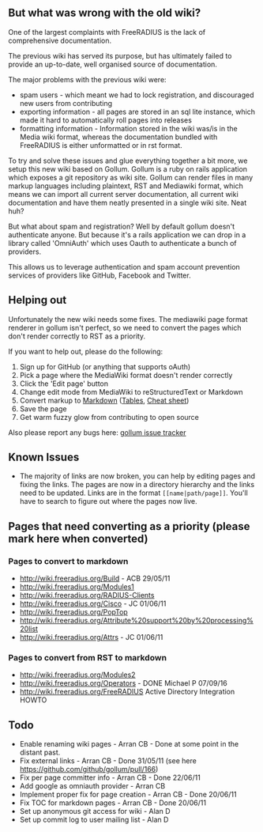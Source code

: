 ## But what was wrong with the old wiki?

One of the largest complaints with FreeRADIUS is the lack of comprehensive documentation.

The previous wiki  has served its purpose, but has ultimately failed to provide an up-to-date, well organised source of documentation.

The major problems with the previous wiki were:

* spam users - which meant we had to lock registration, and discouraged new users from contributing
* exporting information - all pages are stored in an sql lite instance, which made it hard to automatically roll pages into releases
* formatting information - Information stored in the wiki was/is in the Media wiki format, whereas the documentation bundled with FreeRADIUS is either unformatted or in rst format.

To try and solve these issues and glue everything together a bit more, we setup this new wiki based on Gollum. Gollum is a ruby on rails application which exposes a git repository as wiki site. Gollum can render files in many markup languages including plaintext, RST and Mediawiki format, which means we can import all current server documentation, all current wiki documentation and have them neatly presented in a single wiki site. Neat huh?

But what about spam and registration? Well by default gollum doesn't authenticate anyone. But because it's a rails application we can drop in a library called 'OmniAuth' which uses Oauth to authenticate a bunch of providers.

This allows us to leverage authentication and spam account prevention services of providers like GitHub, Facebook and Twitter.

## Helping out
Unfortunately the new wiki needs some fixes. The mediawiki page format renderer in gollum isn't perfect, so we need to convert the pages which don't render correctly to RST as a priority.

If you want to help out, please do the following:

1. Sign up for GitHub (or anything that supports oAuth)
2. Pick a page where the MediaWiki format doesn't render correctly
3. Click the 'Edit page' button
4. Change edit mode from MediaWiki to reStructuredText or Markdown
5. Convert markup to [Markdown](http://daringfireball.net/projects/markdown/syntax#precode) ([Tables](http://www.justatheory.com/computers/markup/markdown-table-rfc.html), [Cheat sheet](http://hw.libsyn.com/p/8/3/3/8339a864bb8faa83/Markdown_Cheat_Sheet.pdf))
6. Save the page
7. Get warm fuzzy glow from contributing to open source

Also please report any bugs here:
[gollum issue tracker](https://github.com/github/gollum/issues?_pjax=true&state=open)

## Known Issues
* The majority of links are now broken, you can help by editing pages and fixing the links. The pages are now in a directory hierarchy and the links need to be updated. Links are in the format ``[[name|path/page]]``. You'll have to search to figure out where the pages now live.

## Pages that need converting as a priority (please mark here when converted)

### Pages to convert to markdown
* http://wiki.freeradius.org/Build - ACB 29/05/11
* http://wiki.freeradius.org/Modules1
* http://wiki.freeradius.org/RADIUS-Clients
* http://wiki.freeradius.org/Cisco - JC 01/06/11
* http://wiki.freeradius.org/PopTop
* http://wiki.freeradius.org/Attribute%20support%20by%20processing%20list
* http://wiki.freeradius.org/Attrs - JC 01/06/11

### Pages to convert from RST to markdown
* http://wiki.freeradius.org/Modules2
* http://wiki.freeradius.org/Operators - DONE Michael P 07/09/16
* http://wiki.freeradius.org/FreeRADIUS Active Directory Integration HOWTO

## Todo
* Enable renaming wiki pages - Arran CB - Done at some point in the distant past.
* Fix external links - Arran CB - Done 31/05/11 (see here https://github.com/github/gollum/pull/166)
* Fix per page committer info - Arran CB - Done 22/06/11 
* Add google as omniauth provider - Arran CB
* Implement proper fix for page creation - Arran CB - Done 20/06/11
* Fix TOC for markdown pages - Arran CB - Done 20/06/11
* Set up anonymous git access for wiki - Alan D
* Set up commit log to user mailing list - Alan D